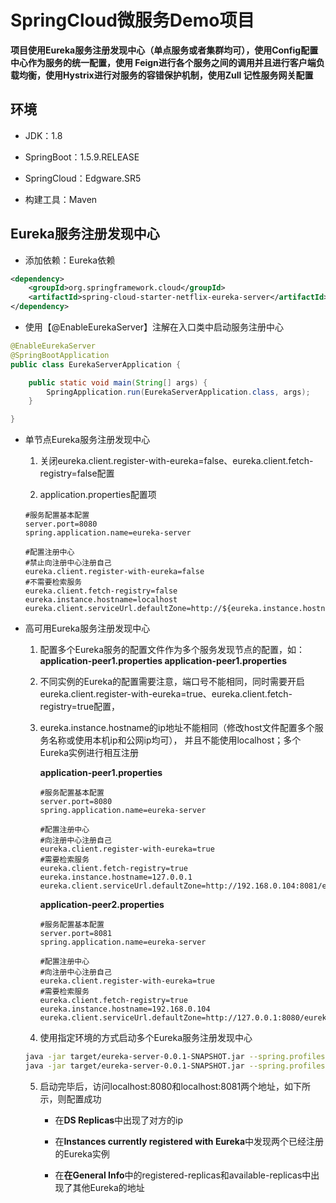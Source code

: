 # SpringCloud微服务Demo项目

**项目使用Eureka服务注册发现中心（单点服务或者集群均可），使用Config配置中心作为服务的统一配置，使用
Feign进行各个服务之间的调用并且进行客户端负载均衡，使用Hystrix进行对服务的容错保护机制，使用Zull
记性服务网关配置**

## 环境

* JDK：1.8

* SpringBoot：1.5.9.RELEASE

* SpringCloud：Edgware.SR5

* 构建工具：Maven

## Eureka服务注册发现中心

* 添加依赖：Eureka依赖

```xml
<dependency>
    <groupId>org.springframework.cloud</groupId>
    <artifactId>spring-cloud-starter-netflix-eureka-server</artifactId>
</dependency>
```

* 使用【@EnableEurekaServer】注解在入口类中启动服务注册中心

```java
@EnableEurekaServer
@SpringBootApplication
public class EurekaServerApplication {

	public static void main(String[] args) {
		SpringApplication.run(EurekaServerApplication.class, args);
	}

}
```

* 单节点Eureka服务注册发现中心

    1. 关闭eureka.client.register-with-eureka=false、eureka.client.fetch-registry=false配置
    
    2. application.properties配置项
    
    ```properties
    #服务配置基本配置
    server.port=8080
    spring.application.name=eureka-server
    
    #配置注册中心
    #禁止向注册中心注册自己
    eureka.client.register-with-eureka=false
    #不需要检索服务
    eureka.client.fetch-registry=false
    eureka.instance.hostname=localhost
    eureka.client.serviceUrl.defaultZone=http://${eureka.instance.hostname}:${server.port}/eureka
    ```

* 高可用Eureka服务注册发现中心

    1. 配置多个Eureka服务的配置文件作为多个服务发现节点的配置，如：
        **application-peer1.properties
        application-peer1.properties**
    
    2. 不同实例的Eureka的配置需要注意，端口号不能相同，同时需要开启
    eureka.client.register-with-eureka=true、eureka.client.fetch-registry=true配置，
    
    3. eureka.instance.hostname的ip地址不能相同（修改host文件配置多个服务名称或使用本机ip和公网ip均可），
    并且不能使用localhost；多个Eureka实例进行相互注册
    
        **application-peer1.properties**
        
        ```properties
        #服务配置基本配置
        server.port=8080
        spring.application.name=eureka-server
        
        #配置注册中心
        #向注册中心注册自己
        eureka.client.register-with-eureka=true
        #需要检索服务
        eureka.client.fetch-registry=true
        eureka.instance.hostname=127.0.0.1
        eureka.client.serviceUrl.defaultZone=http://192.168.0.104:8081/eureka
        ```
        
        **application-peer2.properties**
                
        ```properties
        #服务配置基本配置
        server.port=8081
        spring.application.name=eureka-server
        
        #配置注册中心
        #向注册中心注册自己
        eureka.client.register-with-eureka=true
        #需要检索服务
        eureka.client.fetch-registry=true
        eureka.instance.hostname=192.168.0.104
        eureka.client.serviceUrl.defaultZone=http://127.0.0.1:8080/eureka
        ```
        
    4. 使用指定环境的方式启动多个Eureka服务注册发现中心
    
    ```zsh
    java -jar target/eureka-server-0.0.1-SNAPSHOT.jar --spring.profiles.active=peer1
    java -jar target/eureka-server-0.0.1-SNAPSHOT.jar --spring.profiles.active=peer2
    ```
    
    5. 启动完毕后，访问localhost:8080和localhost:8081两个地址，如下所示，则配置成功
    
        * 在**DS Replicas**中出现了对方的ip
        
        * 在**Instances currently registered with Eureka**中发现两个已经注册的Eureka实例
        
        * 在**在General Info**中的registered-replicas和available-replicas中出现了其他Eureka的地址